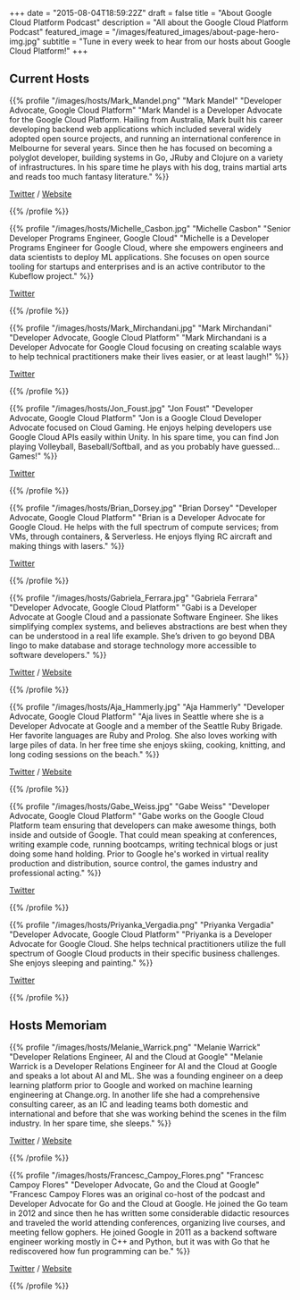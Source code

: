 +++
date = "2015-08-04T18:59:22Z"
draft = false
title = "About Google Cloud Platform Podcast"
description = "All about the Google Cloud Platform Podcast"
featured_image = "/images/featured_images/about-page-hero-img.jpg"
subtitle = "Tune in every week to hear from our hosts about Google Cloud Platform!"
+++


<div class="row">
   <div class="col-12 text-left">

   <h2>Current Hosts</h2>

   </div>

  <div class="col-12">

{{% profile 
	"/images/hosts/Mark_Mandel.png" 
	"Mark Mandel" 
	"Developer Advocate, Google Cloud Platform" 
	"Mark Mandel is a Developer Advocate for the Google Cloud Platform. Hailing from Australia, Mark built his career developing backend web applications which included several widely adopted open source projects, and running an international conference in Melbourne for several years. Since then he has focused on becoming a polyglot developer, building systems in Go, JRuby and Clojure on a variety of infrastructures. In his spare time he plays with his dog, trains martial arts and reads too much fantasy literature."
%}}

[Twitter](https://www.twitter.com/neurotic) / 
[Website](http://www.compoundtheory.com)

{{% /profile %}}

  </div>

  <div class="col-12">

{{% profile 
	"/images/hosts/Michelle_Casbon.jpg" 
	"Michelle Casbon" 
	"Senior Developer Programs Engineer, Google Cloud"
	"Michelle is a Developer Programs Engineer for Google Cloud, where she empowers engineers and data scientists to deploy ML applications. She focuses on open source tooling for startups and enterprises and is an active contributor to the Kubeflow project." 
%}}

[Twitter](https://twitter.com/texasmichelle)

{{% /profile %}}

   </div>

  <div class="col-12">

{{% profile 
	"/images/hosts/Mark_Mirchandani.jpg" 
	"Mark Mirchandani" 
	"Developer Advocate, Google Cloud Platform"
	"Mark Mirchandani is a Developer Advocate for Google Cloud focusing on creating scalable ways to help technical practitioners make their lives easier, or at least laugh!" 
%}}

[Twitter](https://twitter.com/markmirch)

{{% /profile %}}

   </div>

  <div class="col-12">

{{% profile 
	"/images/hosts/Jon_Foust.jpg" 
	"Jon Foust" 
	"Developer Advocate, Google Cloud Platform"
	"Jon is a Google Cloud Developer Advocate focused on Cloud Gaming. He enjoys helping developers use Google Cloud APIs easily within Unity. In his spare time, you can find Jon playing Volleyball, Baseball/Softball, and as you probably have guessed... Games!" 
%}}

[Twitter](https://twitter.com/syntxerror1)

{{% /profile %}}

   </div>

  <div class="col-12">

{{% profile 
	"/images/hosts/Brian_Dorsey.jpg" 
	"Brian Dorsey" 
	"Developer Advocate, Google Cloud Platform"
	"Brian is a Developer Advocate for Google Cloud. He helps with the full spectrum of compute services; from VMs, through containers, & Serverless. He enjoys flying RC aircraft and making things with lasers." 
%}}

[Twitter](https://twitter.com/briandorsey)

{{% /profile %}}

   </div>

  <div class="col-12">

{{% profile 
	"/images/hosts/Gabriela_Ferrara.jpg" 
	"Gabriela Ferrara" 
	"Developer Advocate, Google Cloud Platform"
	"Gabi is a Developer Advocate at Google Cloud and a passionate Software Engineer. She likes simplifying complex systems, and believes abstractions are best when they can be understood in a real life example. She’s driven to go beyond DBA lingo to make database and storage technology more accessible to software developers." 
%}}

[Twitter](https://twitter.com/gabidavila) / 
[Website](https://gabi.dev/)

{{% /profile %}}

   </div>
   
  <div class="col-12">

{{% profile 
	"/images/hosts/Aja_Hammerly.jpg" 
	"Aja Hammerly" 
	"Developer Advocate, Google Cloud Platform"
	"Aja lives in Seattle where she is a Developer Advocate at Google and a member of the Seattle Ruby Brigade. Her favorite languages are Ruby and Prolog. She also loves working with large piles of data. In her free time she enjoys skiing, cooking, knitting, and long coding sessions on the beach." 
%}}

[Twitter](https://twitter.com/the_thagomizer) / 
[Website](http://www.thagomizer.com/)

{{% /profile %}}

   </div>
   
  <div class="col-12">

{{% profile 
	"/images/hosts/Gabe_Weiss.jpg" 
	"Gabe Weiss" 
	"Developer Advocate, Google Cloud Platform"
	"Gabe works on the Google Cloud Platform team ensuring that developers can make awesome things, both inside and outside of Google. That could mean speaking at conferences, writing example code, running bootcamps, writing technical blogs or just doing some hand holding. Prior to Google he's worked in virtual reality production and distribution, source control, the games industry and professional acting." 
%}}

[Twitter](https://twitter.com/gabeweiss_)

{{% /profile %}}

   </div>
   
  <div class="col-12">

{{% profile 
	"/images/hosts/Priyanka_Vergadia.png" 
	"Priyanka Vergadia" 
	"Developer Advocate, Google Cloud Platform"
	"Priyanka is a Developer Advocate for Google Cloud. She helps technical practitioners utilize the full spectrum of Google Cloud products in their specific business challenges. She enjoys sleeping and painting." 
%}}

[Twitter](https://twitter.com/pvergadia)

{{% /profile %}}

   </div>

   <div class="col-12 text-left mt-4">

   <h2>Hosts Memoriam</h2>

   </div>

  <div class="col-12">

{{% profile 
	"/images/hosts/Melanie_Warrick.png" 
	"Melanie Warrick" 
	"Developer Relations Engineer, AI and the Cloud at Google"
	"Melanie Warrick is a Developer Relations Engineer for AI and the Cloud at Google and speaks a lot about AI and ML. She was a founding engineer on a deep learning platform prior to Google and worked on machine learning engineering at Change.org. In another life she had a comprehensive consulting career, as an IC and leading teams both domestic and international and before that she was working behind the scenes in the film industry. In her spare time, she sleeps." 
%}}

[Twitter](https://www.twitter.com/nyghtowl) / 
[Website](http://www.nyghtowl.com/)

{{% /profile %}}

  </div>

  <div class="col-12">

{{% profile 
	"/images/hosts/Francesc_Campoy_Flores.png" 
	"Francesc Campoy Flores" 
	"Developer Advocate, Go and the Cloud at Google"
	"Francesc Campoy Flores was an original co-host of the podcast and Developer Advocate for Go and the Cloud at Google. He joined the Go team in 2012 and since then he has written some considerable didactic resources and traveled the world attending conferences, organizing live courses, and meeting fellow gophers. He joined Google in 2011 as a backend software engineer working mostly in C++ and Python, but it was with Go that he rediscovered how fun programming can be." 
%}}

[Twitter](https://www.twitter.com/francesc) / 
[Website](http://www.campoy.cat/)

{{% /profile %}}

  </div>
</div>
